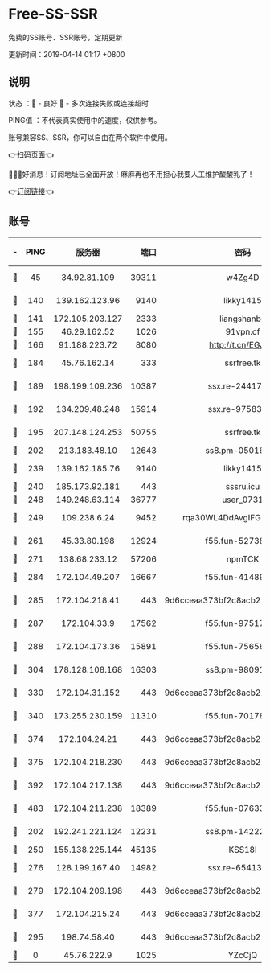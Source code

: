 # Free-SS-SSR

免费的SS账号、SSR账号，定期更新

更新时间：2019-04-14 01:17 +0800

## 说明

状态     ：🙂 - 良好 🙁 - 多次连接失败或连接超时

PING值   ：不代表真实使用中的速度，仅供参考。

账号兼容SS、SSR，你可以自由在两个软件中使用。

👉[扫码页面](https://liesauer.github.io/Free-SS-SSR/)👈

🎉🎉🎉好消息！订阅地址已全面开放！麻麻再也不用担心我要人工维护酸酸乳了！

👉[订阅链接](https://www.liesauer.net/yogurt/subscribe?ACCESS_TOKEN=DAYxR3mMaZAsaqUb)👈

## 账号

|-|PING|服务器|端口|密码|加密方式|区域|
|:----:|:----:|:-----:|-----:|:----:|:----:|:----:|
|🙂|45|34.92.81.109|39311|w4Zg4D|chacha20-ietf|US|
|🙂|140|139.162.123.96|9140|likky1415|aes-256-cfb|JP|
|🙂|141|172.105.203.127|2333|liangshanbo|chacha20|JP|
|🙂|155|46.29.162.52|1026|91vpn.cf|rc4-md5|RU|
|🙂|166|91.188.223.72|8080|http://t.cn/EGJIyrl|rc4-md5|RU|
|🙂|184|45.76.162.14|333|ssrfree.tk|aes-256-cfb|SG|
|🙂|189|198.199.109.236|10387|ssx.re-24417709|aes-256-cfb|US|
|🙂|192|134.209.48.248|15914|ssx.re-97583974|aes-256-cfb|US|
|🙂|195|207.148.124.253|50755|ssrfree.tk|aes-256-cfb|SG|
|🙂|202|213.183.48.10|12643|ss8.pm-05016472|rc4-md5|RU|
|🙂|239|139.162.185.76|9140|likky1415|aes-256-cfb|DE|
|🙂|240|185.173.92.181|443|sssru.icu|rc4-md5|RU|
|🙂|248|149.248.63.114|36777|user_0731|chacha20|CA|
|🙂|249|109.238.6.24|9452|rqa30WL4DdAvgIFG6Fs3znzTa|aes-256-cfb|FR|
|🙂|261|45.33.80.198|12924|f55.fun-52738007|aes-256-cfb|US|
|🙂|271|138.68.233.12|57206|npmTCK|rc4-md5|US|
|🙂|284|172.104.49.207|16667|f55.fun-41489806|aes-256-cfb|SG|
|🙂|285|172.104.218.41|443|9d6cceaa373bf2c8acb22e60b6a58be6|aes-256-cfb|US|
|🙂|287|172.104.33.9|17562|f55.fun-97517763|aes-256-cfb|SG|
|🙂|288|172.104.173.36|15891|f55.fun-75656736|aes-256-cfb|SG|
|🙂|304|178.128.108.168|16303|ss8.pm-98091873|aes-256-cfb|SG|
|🙂|330|172.104.31.152|443|9d6cceaa373bf2c8acb22e60b6a58be6|aes-256-cfb|US|
|🙂|340|173.255.230.159|11310|f55.fun-70178844|aes-256-cfb|US|
|🙂|374|172.104.24.21|443|9d6cceaa373bf2c8acb22e60b6a58be6|aes-256-cfb|US|
|🙂|375|172.104.218.230|443|9d6cceaa373bf2c8acb22e60b6a58be6|aes-256-cfb|US|
|🙂|392|172.104.217.138|443|9d6cceaa373bf2c8acb22e60b6a58be6|aes-256-cfb|US|
|🙂|483|172.104.211.238|18389|f55.fun-07633664|aes-256-cfb|US|
|🙂|202|192.241.221.124|12231|ss8.pm-14222787|aes-256-cfb|US|
|🙂|250|155.138.225.144|45135|KSS18l|rc4-md5|US|
|🙂|276|128.199.167.40|14982|ssx.re-65413948|aes-256-cfb|SG|
|🙂|279|172.104.209.198|443|9d6cceaa373bf2c8acb22e60b6a58be6|aes-256-cfb|US|
|🙂|377|172.104.215.24|443|9d6cceaa373bf2c8acb22e60b6a58be6|aes-256-cfb|US|
|🙁|295|198.74.58.40|443|9d6cceaa373bf2c8acb22e60b6a58be6|aes-256-cfb|US|
|🙁|0|45.76.222.9|1025|YZcCjQ|rc4-md5|JP|
